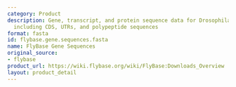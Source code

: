 ```yaml
---
category: Product
description: Gene, transcript, and protein sequence data for Drosophila in FASTA format,
  including CDS, UTRs, and polypeptide sequences
format: fasta
id: flybase.gene.sequences.fasta
name: FlyBase Gene Sequences
original_source:
- flybase
product_url: https://wiki.flybase.org/wiki/FlyBase:Downloads_Overview
layout: product_detail
---
```

